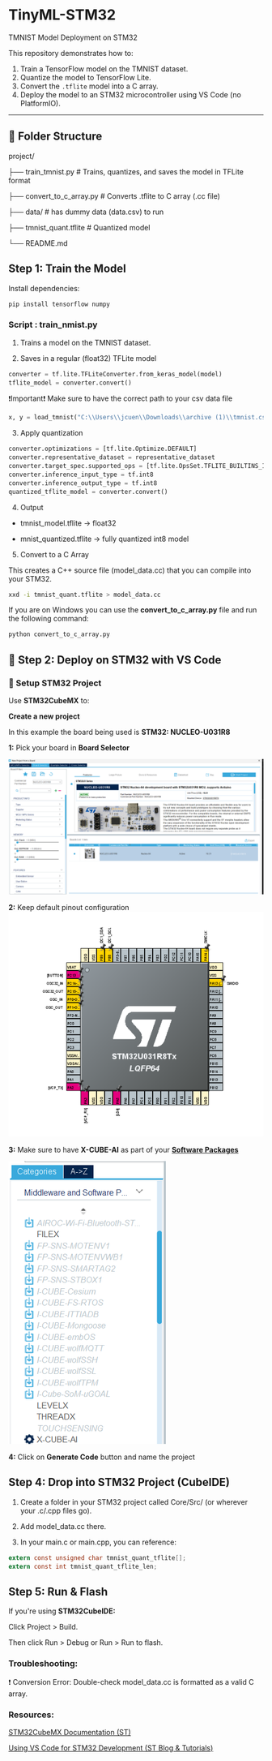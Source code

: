 # TinyML-STM32
TMNIST Model Deployment on STM32

This repository demonstrates how to:

1. Train a TensorFlow model on the TMNIST dataset.
2. Quantize the model to TensorFlow Lite.
3. Convert the `.tflite` model into a C array.
4. Deploy the model to an STM32 microcontroller using VS Code (no PlatformIO).

---

## 📁 Folder Structure

project/

├── train_tmnist.py # Trains, quantizes, and saves the model in TFLite format

├── convert_to_c_array.py # Converts .tflite to C array (.cc file)

├── data/ # has dummy data (data.csv) to run

├── tmnist_quant.tflite # Quantized model

└── README.md

## Step 1: Train the Model

Install dependencies:
```bash
pip install tensorflow numpy
```
### Script : train_nmist.py
1. Trains a model on the TMNIST dataset.

2. Saves in a regular (float32) TFLite model
 
```python
converter = tf.lite.TFLiteConverter.from_keras_model(model)
tflite_model = converter.convert()
```
❗Important❗
Make sure to have the correct path to your csv data file 
```python
x, y = load_tmnist("C:\\Users\\jcuen\\Downloads\\archive (1)\\tmnist.csv") # add the path to your file
```

3. Apply quantization

```python
converter.optimizations = [tf.lite.Optimize.DEFAULT]
converter.representative_dataset = representative_dataset
converter.target_spec.supported_ops = [tf.lite.OpsSet.TFLITE_BUILTINS_INT8]
converter.inference_input_type = tf.int8
converter.inference_output_type = tf.int8
quantized_tflite_model = converter.convert()

```
4. Output 
- tmnist_model.tflite → float32

- mnist_quantized.tflite → fully quantized int8 model

5. Convert to a C Array

This creates a C++ source file (model_data.cc) that you can compile into your STM32.

```bash
xxd -i tmnist_quant.tflite > model_data.cc
```

If you are on Windows you can use the **convert_to_c_array.py** file and run the following command:

```bash
python convert_to_c_array.py
```

## 🔌 Step 2: Deploy on STM32 with VS Code

### 🧩 Setup STM32 Project

Use **STM32CubeMX** to:

**Create a new project**

In this example the board being used is **STM32: NUCLEO-U031R8**

**1:** Pick your board in **Board Selector**

![Board Selector](images/image.png) 

**2:** Keep default pinout configuration 
![Pinout](images/image_2.png) 

**3:** Make sure to have **X-CUBE-AI** as part of your [**Software Packages**](https://www.st.com/en/embedded-software/x-cube-ai.html)

![Pinout](images/image_3.png) 

**4:** Click on **Generate Code** button and name the project

## Step 4: Drop into STM32 Project (CubeIDE)
1. Create a folder in your STM32 project called Core/Src/ (or wherever your .c/.cpp files go).

2. Add model_data.cc there.

3. In your main.c or main.cpp, you can reference:

```c
extern const unsigned char tmnist_quant_tflite[];
extern const int tmnist_quant_tflite_len;
```
## Step 5: Run & Flash
If you're using **STM32CubeIDE:**

Click Project > Build.

Then click Run > Debug or Run > Run to flash.

### Troubleshooting:

❗ Conversion Error:
Double-check model_data.cc is formatted as a valid C array.

### Resources:

[STM32CubeMX Documentation (ST)](https://www.st.com/en/development-tools/stm32cubemx.html)

[Using VS Code for STM32 Development (ST Blog & Tutorials)](https://www.st.com/resource/en/user_manual/um2576-getting-started-with-stm32cubemx-for-vscode-stmicroelectronics.pdf)



